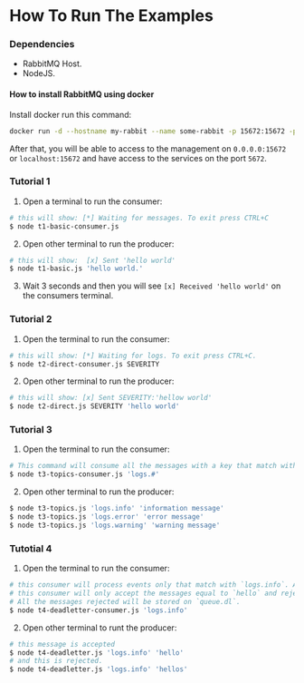 # How To Run The Examples

### Dependencies
* RabbitMQ Host.
* NodeJS.

#### How to install RabbitMQ using docker
Install docker run this command:
```bash
docker run -d --hostname my-rabbit --name some-rabbit -p 15672:15672 -p 5672:5672 rabbitmq:3-management
```

After that, you will be able to access to the management on `0.0.0.0:15672` or `localhost:15672` and have access to the services on the port `5672`.

### Tutorial 1

1. Open a terminal to run the consumer:
```bash
# this will show: [*] Waiting for messages. To exit press CTRL+C
$ node t1-basic-consumer.js
```

2. Open other terminal to run the producer:
```bash
# this will show:  [x] Sent 'hello world'
$ node t1-basic.js 'hello world.'
```

3. Wait 3 seconds and then you will see `[x] Received 'hello world'` on the consumers terminal.

### Tutorial 2
1. Open the terminal to run the consumer:
```bash
# this will show: [*] Waiting for logs. To exit press CTRL+C.
$ node t2-direct-consumer.js SEVERITY
```

2. Open other terminal to run the producer:
```bash
# this will show: [x] Sent SEVERITY:'hellow world'
$ node t2-direct.js SEVERITY 'hello world'
```

### Tutorial 3
1. Open the terminal to run the consumer:
```bash
# This command will consume all the messages with a key that match with `logs.#`: `logs.info`, `logs.error`, `logs.warning`
$ node t3-topics-consumer.js 'logs.#'
```

2. Open other terminal to run the producer:
```bash
$ node t3-topics.js 'logs.info' 'information message'
$ node t3-topics.js 'logs.error' 'error message'
$ node t3-topics.js 'logs.warning' 'warning message'
```
### Tutotial 4
1. Open the terminal to run the consumer:
```bash
# this consumer will process events only that match with `logs.info`. Also
# this consumer will only accept the messages equal to `hello` and reject the others.
# All the messages rejected will be stored on `queue.dl`.
$ node t4-deadletter-consumer.js 'logs.info'
```

2. Open other terminal to runt the producer:
```bash
# this message is accepted
$ node t4-deadletter.js 'logs.info' 'hello'
# and this is rejected.
$ node t4-deadletter.js 'logs.info' 'hellos'
```